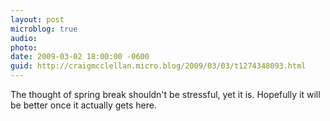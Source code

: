 ```yaml
---
layout: post
microblog: true
audio: 
photo: 
date: 2009-03-02 18:00:00 -0600
guid: http://craigmcclellan.micro.blog/2009/03/03/t1274348093.html
---
```

The thought of spring break shouldn't be stressful, yet it is.  Hopefully it will be better once it actually gets here.
